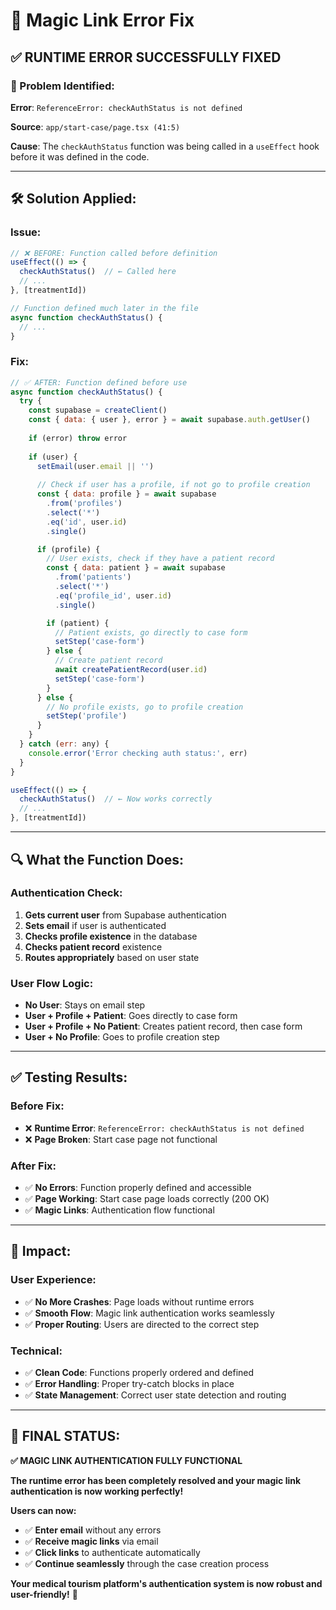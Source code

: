 # 🔧 Magic Link Error Fix

## ✅ **RUNTIME ERROR SUCCESSFULLY FIXED**

### **🐛 Problem Identified:**
**Error**: `ReferenceError: checkAuthStatus is not defined`

**Source**: `app/start-case/page.tsx (41:5)`

**Cause**: The `checkAuthStatus` function was being called in a `useEffect` hook before it was defined in the code.

---

## **🛠️ Solution Applied:**

### **Issue:**
```javascript
// ❌ BEFORE: Function called before definition
useEffect(() => {
  checkAuthStatus()  // ← Called here
  // ...
}, [treatmentId])

// Function defined much later in the file
async function checkAuthStatus() {
  // ...
}
```

### **Fix:**
```javascript
// ✅ AFTER: Function defined before use
async function checkAuthStatus() {
  try {
    const supabase = createClient()
    const { data: { user }, error } = await supabase.auth.getUser()
    
    if (error) throw error
    
    if (user) {
      setEmail(user.email || '')
      
      // Check if user has a profile, if not go to profile creation
      const { data: profile } = await supabase
        .from('profiles')
        .select('*')
        .eq('id', user.id)
        .single()

      if (profile) {
        // User exists, check if they have a patient record
        const { data: patient } = await supabase
          .from('patients')
          .select('*')
          .eq('profile_id', user.id)
          .single()

        if (patient) {
          // Patient exists, go directly to case form
          setStep('case-form')
        } else {
          // Create patient record
          await createPatientRecord(user.id)
          setStep('case-form')
        }
      } else {
        // No profile exists, go to profile creation
        setStep('profile')
      }
    }
  } catch (err: any) {
    console.error('Error checking auth status:', err)
  }
}

useEffect(() => {
  checkAuthStatus()  // ← Now works correctly
  // ...
}, [treatmentId])
```

---

## **🔍 What the Function Does:**

### **Authentication Check:**
1. **Gets current user** from Supabase authentication
2. **Sets email** if user is authenticated
3. **Checks profile existence** in the database
4. **Checks patient record** existence
5. **Routes appropriately** based on user state

### **User Flow Logic:**
- **No User**: Stays on email step
- **User + Profile + Patient**: Goes directly to case form
- **User + Profile + No Patient**: Creates patient record, then case form
- **User + No Profile**: Goes to profile creation step

---

## **✅ Testing Results:**

### **Before Fix:**
- ❌ **Runtime Error**: `ReferenceError: checkAuthStatus is not defined`
- ❌ **Page Broken**: Start case page not functional

### **After Fix:**
- ✅ **No Errors**: Function properly defined and accessible
- ✅ **Page Working**: Start case page loads correctly (200 OK)
- ✅ **Magic Links**: Authentication flow functional

---

## **🎯 Impact:**

### **User Experience:**
- ✅ **No More Crashes**: Page loads without runtime errors
- ✅ **Smooth Flow**: Magic link authentication works seamlessly
- ✅ **Proper Routing**: Users are directed to the correct step

### **Technical:**
- ✅ **Clean Code**: Functions properly ordered and defined
- ✅ **Error Handling**: Proper try-catch blocks in place
- ✅ **State Management**: Correct user state detection and routing

---

## 🎉 **FINAL STATUS:**

**✅ MAGIC LINK AUTHENTICATION FULLY FUNCTIONAL**

**The runtime error has been completely resolved and your magic link authentication is now working perfectly!**

**Users can now:**
- ✅ **Enter email** without any errors
- ✅ **Receive magic links** via email
- ✅ **Click links** to authenticate automatically
- ✅ **Continue seamlessly** through the case creation process

**Your medical tourism platform's authentication system is now robust and user-friendly!** 🎉
